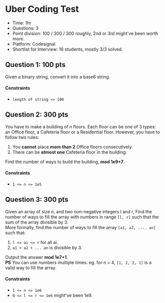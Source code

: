 # Uber Coding Test
- Time: 1hr
- Questions: 3
- Point division: 100 / 300 / 300 roughly, 2nd or 3rd might've been worth more.
- Platform: Codesignal
- Shortlist for Interview: 16 students, mostly 3/3 solved.

## Question 1: 100 pts
Given a binary string, convert it into a base6 string.
#### Constraints
- `length of string <= 100`

## Question 2: 300 pts
You have to make a building of n floors. Each floor can be one of 3 types: an Office floor, a Cafeteria floor or a Residential floor. However, you have to follow two rules:
1. You **cannot** place **more than 2** Office floors consecutively.
2. There can be **atmost one** Cafeteria floor in the building.  

Find the number of ways to build the building, **mod 1e9+7**.
#### Constraints
- `1 <= n <= 1e5`

## Question 3: 300 pts
Given an array of size n, and two non-negative integers l and r, Find the number of ways to fill the array with numbers in range `[l, r]` such that the sum of the array divisible by 3.  
More formally, find the number of ways to fill the array `[a1, a2, .... an]` such that:
1. `l <= ai <= r` for all ai.
2. `a1 + a2 + ... an` is divisible by 3.  

Output the answer **mod 1e7+1**.  
**PS** You can use numbers multiple times. eg. for n = 4, `[1, 2, 2, 1]` is a valid way to fill the array.  
#### Constraints
- `1 <= n <= 1e6`
- `0 <= l <= r <= 1e6` might've been 1e9.
